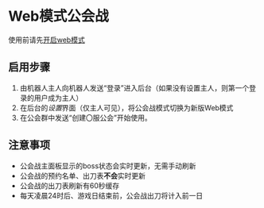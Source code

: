 # Web模式公会战

使用前请先[开启web模式](./web-mode.md)

## 启用步骤

1. 由机器人主人向机器人发送“登录”进入后台（如果没有设置主人，则第一个登录的用户成为主人）
1. 在后台的*设置*界面（仅主人可见），将公会战模式切换为新版Web模式
1. 在公会群中发送“创建〇服公会”开始使用。

## 注意事项

- 公会战主面板显示的boss状态会实时更新，无需手动刷新
- 公会战的预约名单、出刀表**不会**实时更新
- 公会战的出刀表刷新有60秒缓存
- 每天凌晨24时后、游戏日结束前，公会战出刀将计入前一日
